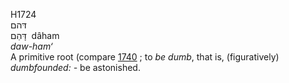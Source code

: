 <body>
  <p>H1724<br>  דּהם  <br> דָּהַם  ‎  dâham  <br><i>daw-ham‘ </i><br>A primitive root (compare <a href="h1740.htm">1740</a> ; to <i>be</i> <i>dumb</i>, that is, (figuratively) <i>dumbfounded: - </i>be astonished.<br></p>
 </body>